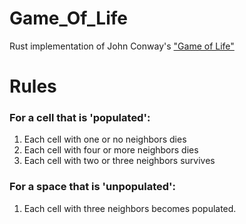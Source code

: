 # Game_Of_Life
Rust implementation of John Conway's ["Game of Life"](https://bitstorm.org/gameoflife/)
 
# Rules
  ### For a cell that is 'populated':
  1. Each cell with one or no neighbors dies
  2. Each cell with four or more neighbors dies
  3. Each cell with two or three neighbors survives
  
  ### For a space that is 'unpopulated':
  1. Each cell with three neighbors becomes populated.

